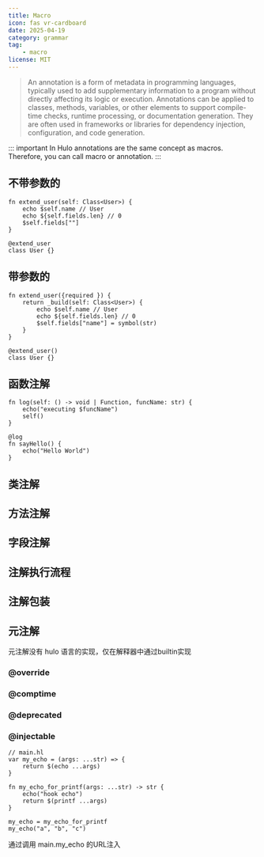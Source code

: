 ```yaml
---
title: Macro
icon: fas vr-cardboard
date: 2025-04-19
category: grammar
tag: 
    - macro
license: MIT
---
```


>An annotation is a form of metadata in programming languages, typically used to add supplementary information to a program without directly affecting its logic or execution. Annotations can be applied to classes, methods, variables, or other elements to support compile-time checks, runtime processing, or documentation generation. They are often used in frameworks or libraries for dependency injection, configuration, and code generation.

::: important
In Hulo annotations are the same concept as macros. Therefore, you can call macro or annotation.
:::

## 不带参数的
```hulo
fn extend_user(self: Class<User>) {
    echo $self.name // User
    echo ${self.fields.len} // 0
    $self.fields[""]
}

@extend_user
class User {}
```

## 带参数的
```hulo
fn extend_user({required }) {
    return _build(self: Class<User>) {
        echo $self.name // User
        echo ${self.fields.len} // 0
        $self.fields["name"] = symbol(str)
    }
}

@extend_user()
class User {}
```

## 函数注解
```hulo
fn log(self: () -> void | Function, funcName: str) {
    echo("executing $funcName")
    self()
}

@log
fn sayHello() {
    echo("Hello World")
}
```

## 类注解

## 方法注解

## 字段注解

## 注解执行流程

## 注解包装

## 元注解
元注解没有 hulo 语言的实现，仅在解释器中通过builtin实现

### @override

### @comptime

### @deprecated

### @injectable
```hulo
// main.hl
var my_echo = (args: ...str) => {
    return $(echo ...args)
}

fn my_echo_for_printf(args: ...str) -> str {
    echo("hook echo")
    return $(printf ...args)
}

my_echo = my_echo_for_printf
my_echo("a", "b", "c")
```
通过调用 main.my_echo 的URL注入
